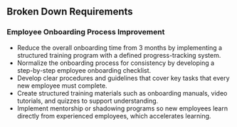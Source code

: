 ## Broken Down Requirements

### Employee Onboarding Process Improvement
- Reduce the overall onboarding time from 3 months by implementing a structured training program with a defined progress-tracking system.
- Normalize the onboarding process for consistency by developing a step-by-step employee onboarding checklist.
- Develop clear procedures and guidelines that cover key tasks that every new employee must complete.
- Create structured training materials such as onboarding manuals, video tutorials, and quizzes to support understanding.
- Implement mentorship or shadowing programs so new employees learn directly from experienced employees, which accelerates learning.
